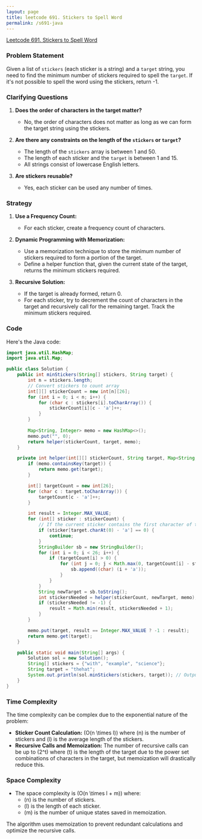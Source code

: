```yaml
---
layout: page
title: leetcode 691. Stickers to Spell Word
permalink: /s691-java
---
```

[Leetcode 691. Stickers to Spell Word](https://algoadvance.github.io/algoadvance/l691)
### Problem Statement
Given a list of `stickers` (each sticker is a string) and a `target` string, you need to find the minimum number of stickers required to spell the `target`. If it's not possible to spell the word using the stickers, return -1.

### Clarifying Questions
1. **Does the order of characters in the target matter?**
   - No, the order of characters does not matter as long as we can form the target string using the stickers.

2. **Are there any constraints on the length of the `stickers` or `target`?**
   - The length of the `stickers` array is between 1 and 50.
   - The length of each sticker and the `target` is between 1 and 15.
   - All strings consist of lowercase English letters.

3. **Are stickers reusable?**
   - Yes, each sticker can be used any number of times.

### Strategy 
1. **Use a Frequency Count:**
   - For each sticker, create a frequency count of characters.

2. **Dynamic Programming with Memorization:**
   - Use a memorization technique to store the minimum number of stickers required to form a portion of the target.
   - Define a helper function that, given the current state of the target, returns the minimum stickers required.

3. **Recursive Solution:**
   - If the target is already formed, return 0.
   - For each sticker, try to decrement the count of characters in the target and recursively call for the remaining target. Track the minimum stickers required.

### Code

Here's the Java code:

```java
import java.util.HashMap;
import java.util.Map;

public class Solution {
    public int minStickers(String[] stickers, String target) {
        int n = stickers.length;
        // Convert stickers to count array
        int[][] stickerCount = new int[n][26];
        for (int i = 0; i < n; i++) {
            for (char c : stickers[i].toCharArray()) {
                stickerCount[i][c - 'a']++;
            }
        }
        
        Map<String, Integer> memo = new HashMap<>();
        memo.put("", 0);
        return helper(stickerCount, target, memo);
    }

    private int helper(int[][] stickerCount, String target, Map<String, Integer> memo) {
        if (memo.containsKey(target)) {
            return memo.get(target);
        }

        int[] targetCount = new int[26];
        for (char c : target.toCharArray()) {
            targetCount[c - 'a']++;
        }

        int result = Integer.MAX_VALUE;
        for (int[] sticker : stickerCount) {
            // If the current sticker contains the first character of target
            if (sticker[target.charAt(0) - 'a'] == 0) {
                continue;
            }
            StringBuilder sb = new StringBuilder();
            for (int i = 0; i < 26; i++) {
                if (targetCount[i] > 0) {
                    for (int j = 0; j < Math.max(0, targetCount[i] - sticker[i]); j++) {
                        sb.append((char) (i + 'a'));
                    }
                }
            }
            String newTarget = sb.toString();
            int stickersNeeded = helper(stickerCount, newTarget, memo);
            if (stickersNeeded != -1) {
                result = Math.min(result, stickersNeeded + 1);
            }
        }

        memo.put(target, result == Integer.MAX_VALUE ? -1 : result);
        return memo.get(target);
    }

    public static void main(String[] args) {
        Solution sol = new Solution();
        String[] stickers = {"with", "example", "science"};
        String target = "thehat";
        System.out.println(sol.minStickers(stickers, target)); // Output: 3
    }
}
```

### Time Complexity
The time complexity can be complex due to the exponential nature of the problem:
- **Sticker Count Calculation:** \(O(n \times l)\) where \(n\) is the number of stickers and \(l\) is the average length of the stickers.
- **Recursive Calls and Memoization:** The number of recursive calls can be up to \(2^t\) where \(t\) is the length of the target due to the power set combinations of characters in the target, but memoization will drastically reduce this.

### Space Complexity
- The space complexity is \(O(n \times l + m)\) where:
  - \(n\) is the number of stickers.
  - \(l\) is the length of each sticker.
  - \(m\) is the number of unique states saved in memoization.

The algorithm uses memoization to prevent redundant calculations and optimize the recursive calls.